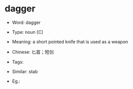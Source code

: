 # dagger

- Word: dagger

- Type: noun [C]
- Meaning: a short pointed knife that is used as a weapon
- Chinese: 匕首；短剑
- Tags: 
- Similar: stab
- Eg.: 

